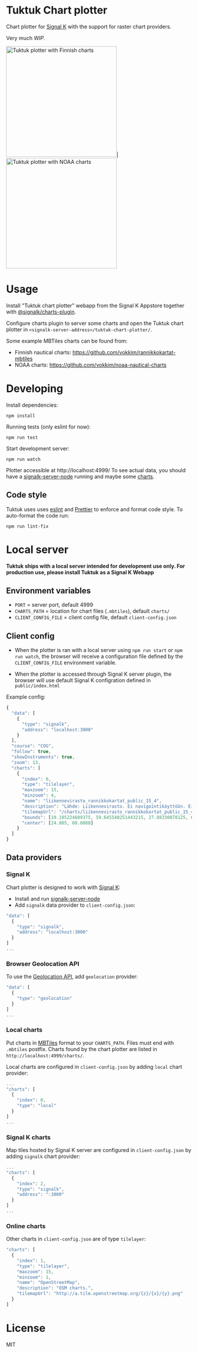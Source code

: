 
# Tuktuk Chart plotter

Chart plotter for [Signal K](https://github.com/SignalK/signalk-server-node) with the support for raster chart providers.

Very much _WIP_.


<img src="https://github.com/vokkim/tuktuk-chart-plotter/raw/master/preview-1.jpg" alt="Tuktuk plotter with Finnish charts" width="300" />|<img src="https://github.com/vokkim/tuktuk-chart-plotter/raw/master/preview-2.jpg" alt="Tuktuk plotter with NOAA charts" width="300" />

# Usage

Install "Tuktuk chart plotter" webapp from the Signal K Appstore together 
with [@signalk/charts-plugin](https://www.npmjs.com/package/@signalk/charts-plugin).

Configure charts plugin to server some charts and open the Tuktuk chart plotter in 
`<signalk-server-address>/tuktuk-chart-plotter/`.

Some example MBTiles charts can be found from:
- Finnish nautical charts: https://github.com/vokkim/rannikkokartat-mbtiles
- NOAA charts: https://github.com/vokkim/noaa-nautical-charts

# Developing

Install dependencies:

  `npm install`

Running tests (only eslint for now):

  `npm run test`

Start development server:

  `npm run watch`

Plotter accessible at http://localhost:4999/
To see actual data, you should have a [signalk-server-node](https://github.com/SignalK/signalk-server-node)
running and maybe some [charts](https://github.com/vokkim/tuktuk-chart-plotter#charts).

## Code style

Tuktuk uses uses [eslint](http://eslint.org/) and [Prettier](https://prettier.io/) 
to enforce and format code style. To auto-format the code run:

  `npm run lint-fix`

# Local server

**Tuktuk ships with a local server intended for development use only. 
For production use, please install Tuktuk as a Signal K Webapp**

## Environment variables

- `PORT` = server port, default 4999
- `CHARTS_PATH` = location for chart files (`.mbtiles`), default `charts/`
- `CLIENT_CONFIG_FILE` = client config file, default `client-config.json`

## Client config

- When the plotter is ran with a local server using `npm run start` or `npm run watch`, the browser will receive a configuration file defined by the `CLIENT_CONFIG_FILE` environment variable.

- When the plotter is accessed through Signal K server plugin, the browser will use default Signal K configration defined in `public/index.html`

Example config:
``` javascript
{
  "data": [
    {
      "type": "signalk",
      "address": "localhost:3000"
    }
  ],
  "course": "COG",
  "follow": true,
  "showInstruments": true,
  "zoom": 13,
  "charts": [
    {
      "index": 0,
      "type": "tilelayer",
      "maxzoom": 15,
      "minzoom": 4,
      "name": "liikennevirasto_rannikkokartat_public_15_4",
      "description": "Lähde: Liikennevirasto. Ei navigointikäyttöön. Ei täytä virallisen merikartan vaatimuksia.",
      "tilemapUrl": "/charts/liikennevirasto_rannikkokartat_public_15_4/{z}/{x}/{y}",
      "bounds": [19.105224609375, 59.645540251443215, 27.88330078125, 65.84776766596988],
      "center": [24.805, 60.0888]
    }
  ]
}
```


## Data providers

### Signal K

Chart plotter is designed to work with [Signal K](http://signalk.org/):

- Install and run [signalk-server-node](https://github.com/SignalK/signalk-server-node)
- Add `signalk` data provider to `client-config.json`:
``` javascript
"data": [
  {
    "type": "signalk",
    "address": "localhost:3000"
  }
]
...
```

### Browser Geolocation API

To use the [Geolocation API](https://developer.mozilla.org/en-US/docs/Web/API/Geolocation), add `geolocation` provider:
``` javascript
"data": [
  {
    "type": "geolocation"
  }
]
...
```

### Local charts

Put charts in [MBTiles](https://github.com/mapbox/mbtiles-spec) format to your `CHARTS_PATH`.
Files must end with `.mbtiles` postfix. Charts found by the chart plotter are listed in `http://localhost:4999/charts/`.

Local charts are configured in `client-config.json` by adding `local` chart provider:
``` javascript
...
"charts": [
  {
    "index": 0,
    "type": "local"
  }
]
...
```

### Signal K charts

Map tiles hosted by Signal K server are configured in `client-config.json` by adding `signalk` chart provider:
``` javascript
...
"charts": [
  {
    "index": 2,
    "type": "signalk",
    "address": ":3000"
  }
]
...
```

### Online charts

Other charts in `client-config.json` are of type `tilelayer`:
``` javascript
"charts": [
  {
    "index": 1,
    "type": "tilelayer",
    "maxzoom": 15,
    "minzoom": 1,
    "name": "OpenStreetMap",
    "description": "OSM charts.",
    "tilemapUrl": "http://a.tile.openstreetmap.org/{z}/{x}/{y}.png"
  }
]
```

# License

MIT